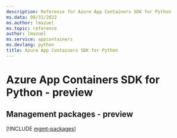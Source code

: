 ```yaml
---
description: Reference for Azure App Containers SDK for Python
ms.data: 08/31/2022
ms.author: lmazuel
ms.topic: reference
author: lmazuel
ms.service: appcontainers
ms.devlang: python
title: Azure App Containers SDK for Python
---
```

# Azure App Containers SDK for Python - preview

## Management packages - preview
[!INCLUDE [mgmt-packages](app-containers-mgmt-index.md)]